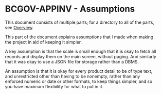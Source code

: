 # BCGOV-APPINV - Assumptions

This document consists of multiple parts; for a directory to all of the
parts, see [Overview](../README.md).

This part of the document explains assumptions that I made when
making the project in aid of keeping it simpler.

A key assumption is that the scale is small enough that it is okay to fetch
all records and display them on the main screen, without paging.  And
similarly that it was okay to use a JSON file for storage rather than a
DBMS.

An assumption is that it is okay for every product detail to be of type
text, and unrestricted other than having to be nonempty, rather than any
enforced numeric or date or other formats, to keep things simpler, and
so you have maximum flexibility for what to put in it.

